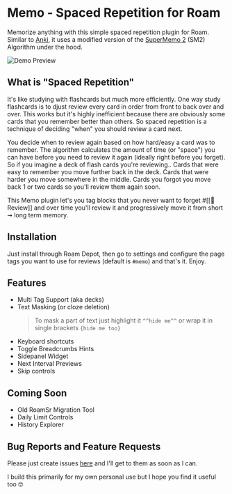 # Memo - Spaced Repetition for Roam

Memorize anything with this simple spaced repetition plugin for Roam. Similar to [Anki](https://faqs.ankiweb.net/what-spaced-repetition-algorithm.html), it uses a modified version of the [SuperMemo 2](https://super-memory.com/english/ol/sm2.htm) (SM2) Algorithm under the hood.

![Demo Preview](https://user-images.githubusercontent.com/1279335/189250105-656e6ba3-7703-46e6-bc71-ee8c5f3e39ab.gif)

## What is "Spaced Repetition"

It's like studying with flashcards but much more efficiently. One way study flashcards is to djust review every card in order from front to back over and over. This works but it's highly inefficient because there are obviously some cards that you remember better than others. So spaced repetition is a technique of deciding "when" you should review a card next.

You decide when to review again based on how hard/easy a card was to remember. The algorithm calculates the amount of time (or "space") you can have before you need to review it again (ideally right before you forget). So if you imagine a deck of flash cards you're reviewing.. Cards that were easy to remember you move further back in the deck. Cards that were harder you move somewhere in the middle. Cards you forgot you move back 1 or two cards so you'll review them again soon.

This Memo plugin let's you tag blocks that you never want to forget #[[🐘 Review]] and over time you'll review it and progressively move it from short ➞ long term memory.

## Installation

Just install through Roam Depot, then go to settings and configure the page tags you want to use for reviews (default is `#memo`) and that's it. Enjoy.

## Features

- Multi Tag Support (aka decks)
- Text Masking (or cloze deletion)
  > To mask a part of text just highlight it `^^hide me^^` or wrap it in single brackets `{hide me too}`
- Keyboard shortcuts
- Toggle Breadcrumbs Hints
- Sidepanel Widget
- Next Interval Previews
- Skip controls

## Coming Soon

- Old RoamSr Migration Tool
- Daily Limit Controls
- History Explorer

## Bug Reports and Feature Requests

Please just create issues [here](https://github.com/digitalmaster/roam-memo/issues) and I'll get to them as soon as I can.

I build this primarily for my own personal use but I hope you find it useful too 🤓
